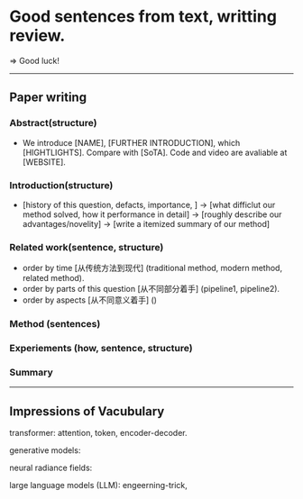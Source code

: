 # Good sentences from text, writting review.
=> Good luck!

---

## Paper writing

### Abstract(structure)
- We introduce [NAME], [FURTHER INTRODUCTION], which [HIGHTLIGHTS]. Compare with [SoTA]. Code and video are avaliable at [WEBSITE].

### Introduction(structure)
- [history of this question, defacts, importance, ] -> [what difficlut our method solved, how it performance in detail] -> [roughly describe our advantages/novelity] -> [write a itemized summary of our method] 


### Related work(sentence, structure)
- order by time [从传统方法到现代] (traditional method, modern method, related method).
- order by parts of this question [从不同部分着手] (pipeline1, pipeline2).
- order by aspects [从不同意义着手] ()

### Method (sentences)

### Experiements (how, sentence, structure)

### Summary


----

## Impressions of Vacubulary

transformer: attention, token, encoder-decoder.

generative models:

neural radiance fields:

large language models (LLM): engeerning-trick, 

